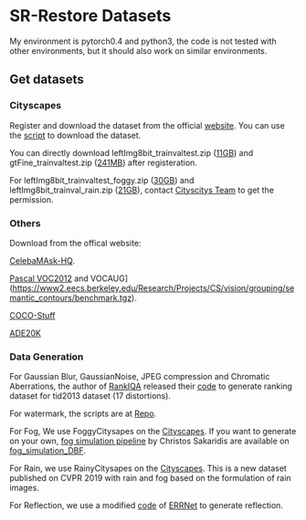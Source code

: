 # SR-Restore Datasets
My environment is pytorch0.4 and python3, the code is not tested with other environments, but it should also work on similar environments.

## Get datasets

### Cityscapes
Register and download the dataset from the official [website](https://www.cityscapes-dataset.com/). You can use the [script](SR-Restore/scripts/download_citys.sh) to download the dataset.

You can directly download leftImg8bit_trainvaltest.zip ([11GB](https://www.cityscapes-dataset.com/file-handling/?packageID=3)) and gtFine_trainvaltest.zip ([241MB](https://www.cityscapes-dataset.com/file-handling/?packageID=1)) after registeration.

For leftImg8bit_trainvaltest_foggy.zip ([30GB](https://www.cityscapes-dataset.com/file-handling/?packageID=29)) and leftImg8bit_trainval_rain.zip ([21GB](https://www.cityscapes-dataset.com/file-handling/?packageID=33)), contact [Cityscitys Team](mailto:mail@cityscapes-dataset.net) to get the permission.


### Others

Download from the offical website: 

[CelebaMAsk-HQ](https://github.com/switchablenorms/CelebAMask-HQ). 

[Pascal VOC2012](http://host.robots.ox.ac.uk/pascal/VOC/voc2012/VOCtrainval_11-May-2012.tar) and VOCAUG](https://www2.eecs.berkeley.edu/Research/Projects/CS/vision/grouping/semantic_contours/benchmark.tgz). 

[COCO-Stuff](https://github.com/nightrome/cocostuff)

[ADE20K](http://groups.csail.mit.edu/vision/datasets/ADE20K/)

### Data Generation

For Gaussian Blur, GaussianNoise, JPEG compression and Chromatic Aberrations, the author of [RankIQA](https://github.com/xialeiliu) released their [code](https://github.com/xialeiliu/RankIQA/tree/master/data/rank_tid2013) to generate ranking dataset for tid2013 dataset (17 distortions).

For watermark, the scripts are at [Repo](https://github.com/xiaweihao/SR-Restore/tree/master/data_generator/watermark).

For Fog, We use FoggyCitysapes on the [Cityscapes](https://www.cityscapes-dataset.com/). If you want to generate on your own, [fog simulation pipeline](https://www.vision.ee.ethz.ch/~csakarid/Model_adaptation_SFSU_dense/) by Christos Sakaridis are available on [fog_simulation_DBF](https://github.com/sakaridis/fog_simulation_DBF).

For Rain, we use RainyCitysapes on the [Cityscapes](https://www.cityscapes-dataset.com/). This is a new dataset published on CVPR 2019 with rain and fog based on the formulation of rain images.

For Reflection, we use a modified [code](https://github.com/xiaweihao/SR-Restore/tree/master/data_generator/reflect) of [ERRNet](https://github.com/Vandermode/ERRNet) to generate reflection.